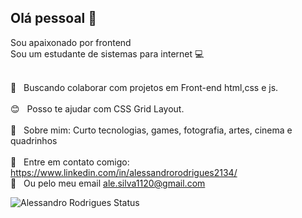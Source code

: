 

## Olá pessoal 👋	
Sou apaixonado por frontend	
<br/>Sou um estudante de sistemas para internet :computer:	


 <br/> :purple_heart: &nbsp; Buscando colaborar com projetos em Front-end html,css e js.	
 <br/> :blush: &nbsp; Posso te ajudar com CSS Grid Layout.	
 <br/> 💬  &nbsp; Sobre mim: Curto tecnologias, games, fotografia, artes, cinema e quadrinhos	
 <br/> :email: &nbsp; Entre em contato comigo: https://www.linkedin.com/in/alessandrorodrigues2134/	
 <br/> :email: &nbsp; Ou pelo meu email ale.silva1120@gmail.com	
 
 ![Alessandro Rodrigues Status](https://github-readme-stats.vercel.app/api?username=alessandrordgs&show_icons=true)
```

